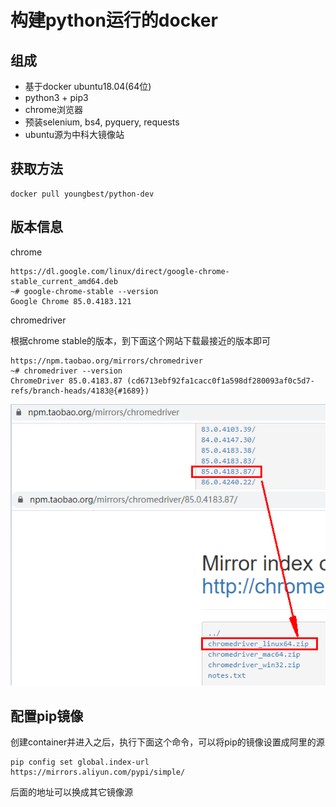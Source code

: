 # 构建python运行的docker

## 组成

- 基于docker ubuntu18.04(64位)
- python3 + pip3
- chrome浏览器
- 预装selenium, bs4, pyquery, requests
- ubuntu源为中科大镜像站



## 获取方法

```
docker pull youngbest/python-dev
```



## 版本信息

chrome

```
https://dl.google.com/linux/direct/google-chrome-stable_current_amd64.deb
~# google-chrome-stable --version
Google Chrome 85.0.4183.121
```



chromedriver

根据chrome stable的版本，到下面这个网站下载最接近的版本即可

```
https://npm.taobao.org/mirrors/chromedriver
~# chromedriver --version
ChromeDriver 85.0.4183.87 (cd6713ebf92fa1cacc0f1a598df280093af0c5d7-refs/branch-heads/4183@{#1689})
```

![](images/pythondocker1.png)

## 配置pip镜像

创建container并进入之后，执行下面这个命令，可以将pip的镜像设置成阿里的源

```
pip config set global.index-url https://mirrors.aliyun.com/pypi/simple/
```

后面的地址可以换成其它镜像源